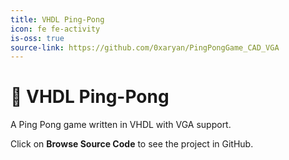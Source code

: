 ```yaml
---
title: VHDL Ping-Pong
icon: fe fe-activity
is-oss: true
source-link: https://github.com/0xaryan/PingPongGame_CAD_VGA
---
```

# 🏓 VHDL Ping-Pong

A Ping Pong game written in VHDL with VGA support.

Click on **Browse Source Code** to see the project in GitHub.